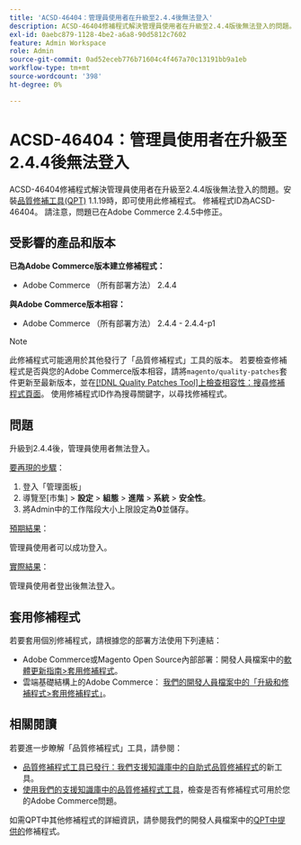 ```yaml
---
title: 'ACSD-46404：管理員使用者在升級至2.4.4後無法登入'
description: ACSD-46404修補程式解決管理員使用者在升級至2.4.4版後無法登入的問題。安裝[Quality Patches Tool (QPT)](/help/announcements/adobe-commerce-announcements/magento-quality-patches-released-new-tool-to-self-serve-quality-patches.md) 1.1.19後，即可使用此修補程式。 修補程式ID為ACSD-46404。 請注意，問題已在Adobe Commerce 2.4.5中修正。
exl-id: 0aebc879-1128-4be2-a6a8-90d5812c7602
feature: Admin Workspace
role: Admin
source-git-commit: 0ad52eceb776b71604c4f467a70c13191bb9a1eb
workflow-type: tm+mt
source-wordcount: '398'
ht-degree: 0%

---
```


# ACSD-46404：管理員使用者在升級至2.4.4後無法登入

ACSD-46404修補程式解決管理員使用者在升級至2.4.4版後無法登入的問題。安裝[品質修補工具(QPT)](/help/announcements/adobe-commerce-announcements/magento-quality-patches-released-new-tool-to-self-serve-quality-patches.md) 1.1.19時，即可使用此修補程式。 修補程式ID為ACSD-46404。 請注意，問題已在Adobe Commerce 2.4.5中修正。

## 受影響的產品和版本

**已為Adobe Commerce版本建立修補程式：**

* Adobe Commerce （所有部署方法） 2.4.4

**與Adobe Commerce版本相容：**

* Adobe Commerce （所有部署方法） 2.4.4 - 2.4.4-p1

>[!NOTE]
>
>此修補程式可能適用於其他發行了「品質修補程式」工具的版本。 若要檢查修補程式是否與您的Adobe Commerce版本相容，請將`magento/quality-patches`套件更新至最新版本，並在[[!DNL Quality Patches Tool]上檢查相容性：搜尋修補程式頁面](https://devdocs.magento.com/quality-patches/tool.html#patch-grid)。 使用修補程式ID作為搜尋關鍵字，以尋找修補程式。

## 問題

升級到2.4.4後，管理員使用者無法登入。

<u>要再現的步驟</u>：

1. 登入「管理面板」
1. 導覽至[市集] > **設定** > **組態** > **進階** > **系統** > **安全性**。
1. 將Admin中的工作階段大小上限設定為&#x200B;**0**&#x200B;並儲存。

<u>預期結果</u>：

管理員使用者可以成功登入。

<u>實際結果</u>：

管理員使用者登出後無法登入。

## 套用修補程式

若要套用個別修補程式，請根據您的部署方法使用下列連結：

* Adobe Commerce或Magento Open Source內部部署：開發人員檔案中的[軟體更新指南>套用修補程式](https://devdocs.magento.com/guides/v2.4/comp-mgr/patching/mqp.html)。
* 雲端基礎結構上的Adobe Commerce： [我們的開發人員檔案中的「升級和修補程式>套用修補程式」](https://devdocs.magento.com/cloud/project/project-patch.html)。

## 相關閱讀

若要進一步瞭解「品質修補程式」工具，請參閱：

* [品質修補程式工具已發行：我們支援知識庫中的自助式品質修補程式](/help/announcements/adobe-commerce-announcements/magento-quality-patches-released-new-tool-to-self-serve-quality-patches.md)的新工具。
* [使用我們的支援知識庫中的品質修補程式工具](/help/support-tools/patches-available-in-qpt-tool/check-patch-for-magento-issue-with-magento-quality-patches.md)，檢查是否有修補程式可用於您的Adobe Commerce問題。

如需QPT中其他修補程式的詳細資訊，請參閱我們的開發人員檔案中的[QPT中提供的](https://devdocs.magento.com/quality-patches/tool.html#patch-grid)修補程式。
